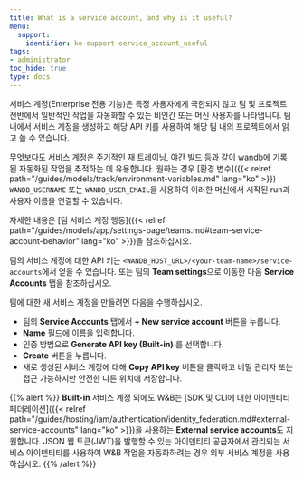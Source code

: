 ```yaml
---
title: What is a service account, and why is it useful?
menu:
  support:
    identifier: ko-support-service_account_useful
tags:
- administrator
toc_hide: true
type: docs
---
```


서비스 계정(Enterprise 전용 기능)은 특정 사용자에게 국한되지 않고 팀 및 프로젝트 전반에서 일반적인 작업을 자동화할 수 있는 비인간 또는 머신 사용자를 나타냅니다. 팀 내에서 서비스 계정을 생성하고 해당 API 키를 사용하여 해당 팀 내의 프로젝트에서 읽고 쓸 수 있습니다.

무엇보다도 서비스 계정은 주기적인 재 트레이닝, 야간 빌드 등과 같이 wandb에 기록된 자동화된 작업을 추적하는 데 유용합니다. 원하는 경우 [환경 변수]({{< relref path="/guides/models/track/environment-variables.md" lang="ko" >}}) `WANDB_USERNAME` 또는 `WANDB_USER_EMAIL`을 사용하여 이러한 머신에서 시작된 run과 사용자 이름을 연결할 수 있습니다.

자세한 내용은 [팀 서비스 계정 행동]({{< relref path="/guides/models/app/settings-page/teams.md#team-service-account-behavior" lang="ko" >}})을 참조하십시오.

팀의 서비스 계정에 대한 API 키는 `<WANDB_HOST_URL>/<your-team-name>/service-accounts`에서 얻을 수 있습니다. 또는 팀의 **Team settings**으로 이동한 다음 **Service Accounts** 탭을 참조하십시오.

팀에 대한 새 서비스 계정을 만들려면 다음을 수행하십시오.
* 팀의 **Service Accounts** 탭에서 **+ New service account** 버튼을 누릅니다.
* **Name** 필드에 이름을 입력합니다.
* 인증 방법으로 **Generate API key (Built-in)** 를 선택합니다.
* **Create** 버튼을 누릅니다.
* 새로 생성된 서비스 계정에 대해 **Copy API key** 버튼을 클릭하고 비밀 관리자 또는 접근 가능하지만 안전한 다른 위치에 저장합니다.

{{% alert %}}
**Built-in** 서비스 계정 외에도 W&B는 [SDK 및 CLI에 대한 아이덴티티 페더레이션]({{< relref path="/guides/hosting/iam/authentication/identity_federation.md#external-service-accounts" lang="ko" >}})을 사용하는 **External service accounts**도 지원합니다. JSON 웹 토큰(JWT)을 발행할 수 있는 아이덴티티 공급자에서 관리되는 서비스 아이덴티티를 사용하여 W&B 작업을 자동화하려는 경우 외부 서비스 계정을 사용하십시오.
{{% /alert %}}
